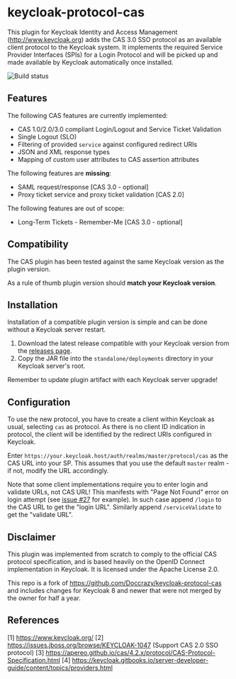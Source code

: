# keycloak-protocol-cas

This plugin for Keycloak Identity and Access Management (http://www.keycloak.org) adds the CAS 3.0 SSO protocol
as an available client protocol to the Keycloak system. It implements the required Service Provider Interfaces (SPIs)
for a Login Protocol and will be picked up and made available by Keycloak automatically once installed.

![Build status](https://github.com/jacekkow/keycloak-protocol-cas/workflows/Release/badge.svg)

## Features

The following CAS features are currently implemented:
* CAS 1.0/2.0/3.0 compliant Login/Logout and Service Ticket Validation
* Single Logout (SLO)
* Filtering of provided `service` against configured redirect URIs
* JSON and XML response types
* Mapping of custom user attributes to CAS assertion attributes

The following features are **missing**:
* SAML request/response [CAS 3.0 - optional]
* Proxy ticket service and proxy ticket validation [CAS 2.0]

The following features are out of scope:
* Long-Term Tickets - Remember-Me [CAS 3.0 - optional]

## Compatibility

The CAS plugin has been tested against the same Keycloak version as the plugin version.

As a rule of thumb plugin version should **match your Keycloak version**.

## Installation

Installation of a compatible plugin version is simple and can be done without a Keycloak server restart.

1. Download the latest release compatible with your Keycloak version from the [releases page](https://github.com/jacekkow/keycloak-protocol-cas/releases).
2. Copy the JAR file into the `standalone/deployments` directory in your Keycloak server's root.

Remember to update plugin artifact with each Keycloak server upgrade!

## Configuration

To use the new protocol, you have to create a client within Keycloak as usual, selecting `cas` as protocol.
As there is no client ID indication in protocol, the client will be identified by the redirect URIs
configured in Keycloak.

Enter `https://your.keycloak.host/auth/realms/master/protocol/cas` as the CAS URL into your SP.
This assumes that you use the default `master` realm - if not, modify the URL accordingly.

Note that some client implementations require you to enter login and validate URLs, not CAS URL!
This manifests with "Page Not Found" error on login attempt
(see [issue #27](https://github.com/jacekkow/keycloak-protocol-cas/issues/27) for example).
In such case append `/login` to the CAS URL to get the "login URL".
Similarly append `/serviceValidate` to get the "validate URL".

## Disclaimer

This plugin was implemented from scratch to comply to the official CAS protocol specification,
and is based heavily on the OpenID Connect implementation in Keycloak.
It is licensed under the Apache License 2.0.

This repo is a fork of https://github.com/Doccrazy/keycloak-protocol-cas
and includes changes for Keycloak 8 and newer that were not merged by the owner for half a year.

## References

[1] https://www.keycloak.org/
[2] https://issues.jboss.org/browse/KEYCLOAK-1047 (Support CAS 2.0 SSO protocol)
[3] https://apereo.github.io/cas/4.2.x/protocol/CAS-Protocol-Specification.html
[4] https://keycloak.gitbooks.io/server-developer-guide/content/topics/providers.html
